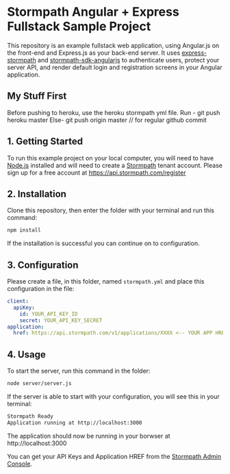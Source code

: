 # Stormpath Angular + Express Fullstack Sample Project

This repository is an example fullstack web application, using Angular.js on the
front-end and Express.js as your back-end server.  It uses [express-stormpath][]
and [stormpath-sdk-angularjs][] to authenticate users, protect your server API,
and render default login and registration screens in your Angular application.

[express-stormpath]: https://github.com/stormpath/express-stormpath
[stormpath-sdk-angularjs]: https://github.com/stormpath/stormpath-sdk-angularjs

## My Stuff First
Before pushing to heroku, use the heroku stormpath yml file.
Run - git push heroku master
Else- git push origin master // for regular github commit

## 1. Getting Started

To run this example project on your local computer, you will need to have
[Node.js][] installed and will need to create a [Stormpath][] tenant account.
Please sign up for a free account at https://api.stormpath.com/register


## 2. Installation

Clone this repository, then enter the folder with your terminal and run this
command:

```bash
npm install
```

If the installation is successful you can continue on to configuration.

## 3. Configuration

Please
create a file, in this folder, named `stormpath.yml` and place this configuration
in the file:

```yaml
client:
  apiKey:
    id: YOUR_API_KEY_ID
    secret: YOUR_API_KEY_SECRET
application:
  href: https://api.stormpath.com/v1/applications/XXXX <-- YOUR APP HREF
```

## 4. Usage

To start the server, run this command in the folder:

```bash
node server/server.js
```

If the server is able to start with your configuration, you will see this in
your terminal:

```bash
Stormpath Ready
Application running at http://localhost:3000
```

The application should now be running in your borwser at http://localhost:3000

You can get your API Keys and Application HREF from the
[Stormpath Admin Console][].

[Node.js]: https://nodejs.org
[Stormpath]: https://stormpath.com
[Stormpath Admin Console]: https://api.stormpath.com
[stormpath-sdk-angularjs]: https://github.com/stormpath/stormpath-sdk-angularjs
[express-stormpath]: https://github.com/stormpath/express-stormpath